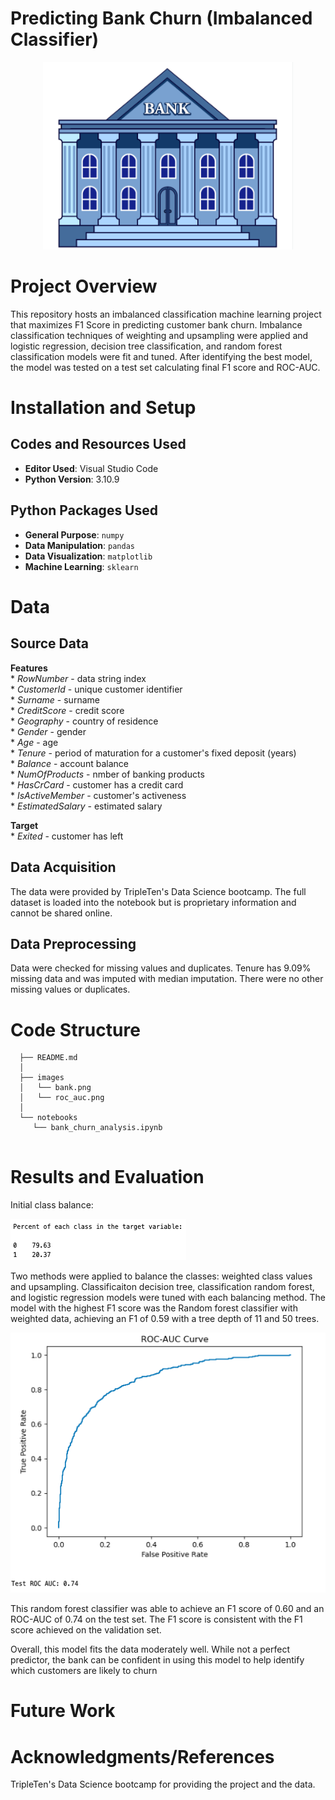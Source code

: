 # Predicting Bank Churn (Imbalanced Classifier)

<p align="center">
  <img src="/images/bank.png" 
   width="400"
   height="300"
  alt="Image of gold recovery stages">
</p>

# Project Overview

This repository hosts an imbalanced classification machine learning project that maximizes F1 Score in predicting customer bank churn. Imbalance classification techniques of weighting and upsampling were applied and logistic regression, decision tree classification, and random forest classification models were fit and tuned. After identifying the best model, the model was tested on a test set calculating final F1 score and ROC-AUC.

# Installation and Setup

## Codes and Resources Used

  - <b>Editor Used</b>: Visual Studio Code
  - <b>Python Version</b>: 3.10.9

## Python Packages Used

  - <b>General Purpose</b>: ```numpy```
  - <b>Data Manipulation</b>: ```pandas```
  - <b>Data Visualization</b>: ```matplotlib```
  - <b>Machine Learning</b>: ```sklearn```
    
# Data

## Source Data

<b>Features</b>  
    * *RowNumber* - data string index  
    * *CustomerId* - unique customer identifier  
    * *Surname* - surname  
    * *CreditScore* - credit score  
    * *Geography* - country of residence  
    * *Gender* - gender  
    * *Age* - age  
    * *Tenure* - period of maturation for a customer's fixed deposit (years)  
    * *Balance* - account balance  
    * *NumOfProducts* - nmber of banking products  
    * *HasCrCard* - customer has a credit card  
    * *IsActiveMember* - customer's activeness  
    * *EstimatedSalary* - estimated salary  

<b>Target</b>  
    * *Exited* - customer has left  


## Data Acquisition

The data were provided by TripleTen's Data Science bootcamp. The full dataset is loaded into the notebook but is proprietary information and cannot be shared online.

## Data Preprocessing

Data were checked for missing values and duplicates. Tenure has 9.09% missing data and was imputed with median imputation. There were no other missing values or duplicates.
 
# Code Structure
```
  ├── README.md          
  │
  ├── images
  │   └── bank.png  
  │   └── roc_auc.png    
  │
  └── notebooks  
     └── bank_churn_analysis.ipynb
 
```

# Results and Evaluation

Initial class balance:

<p align="left">
  <img src="/images/class_balance.png" 
  alt="ROC-AUC of Test Set">
</p>

Two methods were applied to balance the classes: weighted class values and upsampling. Classificaiton decision tree, classification random forest, and logistic regression models were tuned with each balancing method. The model with the highest F1 score was the Random forest classifier with weighted data, achieving an F1 of 0.59 with a tree depth of 11 and 50 trees.  

<p align="center">
  <img src="/images/roc_auc.png" 
  alt="ROC-AUC of Test Set">
</p>

This random forest classifier was able to achieve an F1 score of 0.60 and an ROC-AUC of 0.74 on the test set. The F1 score is consistent with the F1 score achieved on the validation set.

Overall, this model fits the data moderately well. While not a perfect predictor, the bank can be confident in using this model to help identify which customers are likely to churn


# Future Work

# Acknowledgments/References

TripleTen's Data Science bootcamp for providing the project and the data.

